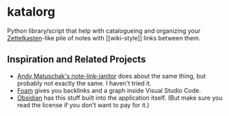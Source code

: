 # katalorg

Python library/script that help with catalogueing and organizing your [Zettelkasten](https://en.wikipedia.org/wiki/Zettelkasten)-like pile of notes with \[\[wiki-style\]\] links between them.

## Inspiration and Related Projects

- [Andy Matuschak's note-link-janitor](https://github.com/andymatuschak/note-link-janitor/) does about the same thing, but probably not exactly the same. I haven't tried it.
- [Foam](https://foambubble.github.io/foam/) gives you backlinks and a graph inside Visual Studio Code.
- [Obsidian](https://obsidian.md/) has this stuff built into the application itself. (But make sure you read the license if you don't want to pay for it.)
